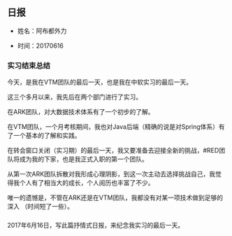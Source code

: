 ## 日报

* 姓名：阿布都外力

* 时间：20170616

### 实习结束总结

今天，是我在VTM团队的最后一天，也是我在中软实习的最后一天。

这三个多月以来，我先后在两个部门进行了实习。

在ARK团队，对大数据技术体系有了一个初步的了解。

在VTM团队，一个月考核期间，我也对Java后端（精确的说是对Spring体系）有了一个基本的了解和实践。

在转会窗口关闭（实习期）的最后一天，我又要准备去迎接全新的挑战，#RED团队将成为我的下家，也是我正式入职的第一个团队。

从第一次ARK团队拆散对我形成心理阴影，到这一次主动去选择挑战自己，我觉得我个人有了相当大的成长，个人阅历也丰富了不少。

唯一的遗憾是，不管在ARK还是在VTM团队，我都没有对某一项技术做到足够的深入 （时间短了一些）。

### 

2017年6月16日，写此篇抒情式日报，来纪念我实习的最后一天。

